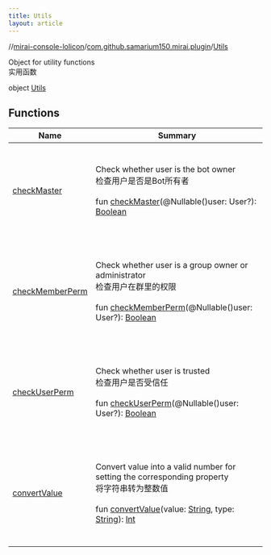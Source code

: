 ```yaml
---
title: Utils
layout: article
---
```

//[mirai-console-lolicon](../../index.md)/[com.github.samarium150.mirai.plugin](../index.md)/[Utils](index.md)






Object for utility functions <br> 实用函数

object [Utils](index.md)   


## Functions  

| Name                                                                             | Summary                                                                                                                                                                                                                                                                                                                                                                                                                  |
| -------------------------------------------------------------------------------- | ------------------------------------------------------------------------------------------------------------------------------------------------------------------------------------------------------------------------------------------------------------------------------------------------------------------------------------------------------------------------------------------------------------------------ |
| [checkMaster](check-master.md)                                                   | <br><br>Check whether user is the bot owner <br> 检查用户是否是Bot所有者<br>  <br>fun [checkMaster](check-master.md)(@Nullable()user: User?): [Boolean](https://kotlinlang.org/api/latest//stdlib/kotlin/-boolean/index.html)  <br><br><br>                                                                                                                                                                              |
| [checkMemberPerm](check-member-perm.md)                                          | <br><br>Check whether user is a group owner or administrator <br> 检查用户在群里的权限<br>  <br>fun [checkMemberPerm](check-member-perm.md)(@Nullable()user: User?): [Boolean](https://kotlinlang.org/api/latest//stdlib/kotlin/-boolean/index.html)  <br><br><br>                                                                                                                                                       |
| [checkUserPerm](check-user-perm.md)                                              | <br><br>Check whether user is trusted <br> 检查用户是否受信任<br>  <br>fun [checkUserPerm](check-user-perm.md)(@Nullable()user: User?): [Boolean](https://kotlinlang.org/api/latest//stdlib/kotlin/-boolean/index.html)  <br><br><br>                                                                                                                                                                                    |
| [convertValue](convert-value.md)                                                 | <br><br>Convert value into a valid number for setting the corresponding property <br> 将字符串转为整数值<br>  <br>fun [convertValue](convert-value.md)(value: [String](https://kotlinlang.org/api/latest//stdlib/kotlin/-string/index.html), type: [String](https://kotlinlang.org/api/latest//stdlib/kotlin/-string/index.html)): [Int](https://kotlinlang.org/api/latest//stdlib/kotlin/-int/index.html)  <br><br><br> |
